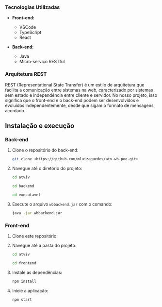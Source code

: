 ### Tecnologias Utilizadas

- **Front-end:**
  - VSCode
  - TypeScript
  - React

- **Back-end:**
  - Java
  - Micro-serviço RESTful

### Arquitetura REST

REST (Representational State Transfer) é um estilo de arquitetura que facilita a comunicação entre sistemas na web, caracterizado por sistemas sem estado e independência entre cliente e servidor. No nosso projeto, isso significa que o front-end e o back-end podem ser desenvolvidos e evoluídos independentemente, desde que sigam o formato de mensagens acordado.

## Instalação e execução

### Back-end

1. Clone o repositório do back-end:
    ```bash
    git clone <https://github.com/mluizaguedes/atv-wb-poo.git>
    ```

2. Navegue até o diretório do projeto:
    ```bash
    cd atviv
    ```

    ```bash
    cd backend
    ```

    ```bash
    cd executavel
    ```

3. Execute o arquivo `wbbackend.jar` com o comando:
    ```bash
    java -jar wbbackend.jar
    ```

### Front-end

1. Clone este repositório.

2. Navegue até a pasta do projeto:

    ```bash
    cd atviv
    ```

    ```bash
    cd frontend
    ```

3. Instale as dependências:
    ```bash
    npm install
    ```
    
4. Inicie a aplicação:
    ```bash
    npm start
    ```